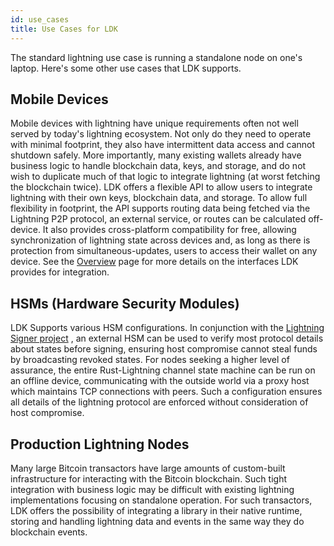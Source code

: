 ```yaml
---
id: use_cases
title: Use Cases for LDK
---
```


The standard lightning use case is running a standalone node on one's laptop.
Here's some other use cases that LDK supports.

## Mobile Devices
Mobile devices with lightning have unique requirements often not well served by
today's lightning ecosystem. Not only do they need to operate with minimal
footprint, they also have intermittent data access and cannot shutdown safely.
More importantly, many existing wallets already have business logic to handle
blockchain data, keys, and storage, and do not wish to duplicate much of that
logic to integrate lightning (at worst fetching the blockchain twice). LDK
offers a flexible API to allow users to integrate lightning with their own keys,
blockchain data, and storage. To allow full flexibility in footprint, the API
supports routing data being fetched via the Lightning P2P protocol, an external
service, or routes can be calculated off-device. It also provides cross-platform
compatibility for free, allowing synchronization of lightning state across
devices and, as long as there is protection from simultaneous-updates, users to
access their wallet on any device. See the [Overview](overview.md) page for more
details on the interfaces LDK provides for integration.

## HSMs (Hardware Security Modules)

LDK Supports various HSM configurations. In conjunction with the [Lightning
Signer project](https://github.com/lightning-signer/) , an external HSM can be
used to verify most protocol details about states before signing, ensuring host
compromise cannot steal funds by broadcasting revoked states. For nodes seeking
a higher level of assurance, the entire Rust-Lightning channel state machine can
be run on an offline device, communicating with the outside world via a proxy
host which maintains TCP connections with peers. Such a configuration ensures
all details of the lightning protocol are enforced without consideration of host
compromise.

## Production Lightning Nodes
Many large Bitcoin transactors have large amounts of custom-built infrastructure
for interacting with the Bitcoin blockchain. Such tight integration with
business logic may be difficult with existing lightning implementations focusing
on standalone operation. For such transactors, LDK offers the possibility of
integrating a library in their native runtime, storing and handling lightning
data and events in the same way they do blockchain events.
